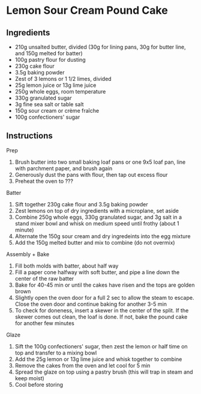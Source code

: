 # Lemon Sour Cream Pound Cake

## Ingredients
- 210g unsalted butter, divided (30g for lining pans, 30g for butter line, and 150g melted for batter)
- 100g pastry flour for dusting
- 230g cake flour
- 3.5g baking powder
- Zest of 3 lemons or 1 1/2 limes, divided
- 25g lemon juice or 13g lime juice
- 250g whole eggs, room temperature
- 330g granulated sugar
- 3g fine sea salt or table salt
- 150g sour cream or crème fraîche
- 100g confectioners' sugar

## Instructions
Prep
1. Brush butter into two small baking loaf pans or one 9x5 loaf pan, line with parchment paper, and brush again
1. Generously dust the pans with flour, then tap out excess flour
1. Preheat the oven to ???

Batter
1. Sift together 230g cake flour and 3.5g baking powder
1. Zest lemons on top of dry ingredients with a microplane, set aside
1. Combine 250g whole eggs, 330g granulated sugar, and 3g salt in a stand mixer bowl and whisk on medium speed until frothy (about 1 minute)
1. Alternate the 150g sour cream and dry ingredeints into the egg mixture
1. Add the 150g melted butter and mix to combine (do not overmix)

Assembly + Bake
1. Fill both molds with batter, about half way
1. Fill a paper cone halfway with soft butter, and pipe a line down the center of the raw batter
1. Bake for 40-45 min or until the cakes have risen and the tops are golden brown
1. Slightly open the oven door for a full 2 sec to allow the steam to escape. Close the oven door and
continue baking for another 3-5 min
1. To check for doneness, insert a skewer in the center of the split. If the skewer comes out clean,
the loaf is done. If not, bake the pound cake for another few minutes

Glaze
1. Sift the 100g confectioners' sugar, then zest the lemon or half time on top and transfer to a mixing bowl
1. Add the 25g lemon or 13g lime juice and whisk together to combine
1. Remove the cakes from the oven and let cool for 5 min
1. Spread the glaze on top using a pastry brush (this will trap in steam and keep moist)
1. Cool before storing